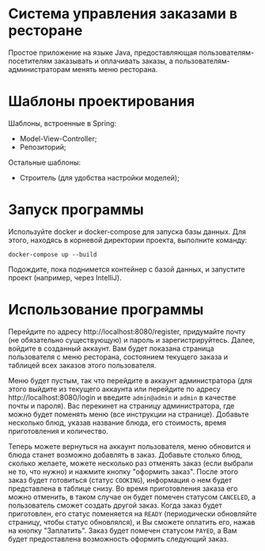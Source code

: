 # Система управления заказами в ресторане

Простое приложение на языке Java, предоставляющая
пользователям-посетителям заказывать и оплачивать заказы, а
пользователям-администраторам менять меню ресторана.

# Шаблоны проектирования

Шаблоны, встроенные в Spring:

- Model-View-Controller;
- Репозиторий;

Остальные шаблоны:

- Строитель (для удобства настройки моделей);

#  Запуск программы

Используйте docker и docker-compose для запуска базы данных. Для
этого, находясь в корневой директории проекта, выполните команду:

`docker-compose up --build`

Подождите, пока поднимется контейнер с базой данных, и запустите
проект (например, через IntelliJ).

# Использование программы

Перейдите по адресу http://localhost:8080/register, придумайте
почту (не обязательно существующую) и пароль и зарегистрируйтесь.
Далее, войдите в созданный аккаунт. Вам будет показана страница
пользователя с меню ресторана, состоянием текущего заказа и таблицей
всех заказов этого пользователя.

Меню будет пустым, так что перейдите в аккаунт администратора 
(для этого выйдите из текущего аккаунта или перейдите по адресу 
http://localhost:8080/login и введите `admin@admin` и `admin` в 
качестве почты и пароля). Вас перекинет на страницу администратора,
где можно будет поменять меню (все инструкции на странице). Добавьте
несколько блюд, указав название блюда, его стоимость, время приготовления и
количество.

Теперь можете вернуться на аккаунт пользователя, меню обновится и блюда станет
возможно добавлять в заказ. Добавьте столько блюд, сколько желаете, можете
несколько раз отменять заказ (если выбрали не то, что нужно) и нажмите кнопку
"оформить заказ". После этого заказ будет готовиться (статус `COOKING`), информация
о нем будет представлена в таблице снизу. Во время приготовления заказа его можно
отменить, в таком случае он будет помечен статусом `CANCELED`, а пользователь сможет
создать другой заказ. Когда заказ будет приготовлен, его статус поменяется на `READY`
(периодически обновляйте страницу, чтобы статус обновлялся), и Вы сможете оплатить его,
нажав на кнопку "Заплатить". Заказ будет помечен статусом `PAYED`, а Вам будет
предоставлена возможность оформить следующий заказ.